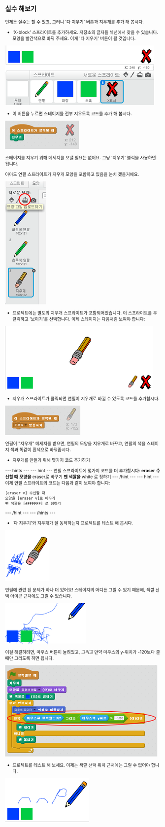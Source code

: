 ## 실수 해보기

언제든 실수는 할 수 있죠, 그러니 '다 지우기' 버튼과 지우개를 추가 해 봅시다.

+ 'X-block' 스프라이트를 추가하세요. 저장소의 글자들 섹션에서 찾을 수 있습니다. 모양을 빨간색으로 바꿔 주세요. 이게 '다 지우기' 버튼이 될 것입니다.

![screenshot](images/paint-x.png)

+ 이 버튼을 누르면 스테이지를 전부 지우도록 코드를 추가 해 봅시다.

![Clear stage](images/clear-stage.png)

스테이지를 지우기 위해 메세지를 보낼 필요는 없어요. 그냥 '지우기' 블럭을 사용하면 됩니다.

아마도 연필 스프라이트가 지우개 모양을 포함하고 있음을 눈치 챘을거에요.

![screenshot](images/paint-eraser-costume.png)

+ 프로젝트에는 별도의 지우개 스프라이트가 포함되어있습니다. 이 스프라이트를 우클릭하고 '보이기'를 선택합니다. 이제 스테이지는 다음처럼 보여야 합니다:

![screenshot](images/paint-eraser-stage.png)

+ 지우개 스프라이트가 클릭되면 연필이 지우개로 바뀔 수 있도록 코드를 추가합시다.

![Broadcast eraser](images/broadcast-eraser.png)

연필이 "지우개" 메세지를 받으면, 연필의 모양을 지우개로 바꾸고, 연필의 색을 스테이지 색과 똑같이 흰색으로 바꿔줍시다.

+ 지우개를 만들기 위해 몇가지 코드 추가하기

\--- hints \--- \--- hint \--- 연필 스프라이트에 몇가지 코드를 더 추가합시다: **eraser** **수신할 때** **모양을** eraser로 바꾸기 **펜 색깔을** white 로 정하기 \--- /hint \--- \--- hint \--- 이제 연필 스프라이트의 코드는 다음과 같이 보여야 합니다:

```blocks
[eraser v] 수신할 때
모양을 [eraser v]로 바꾸기
펜 색깔을 [#FFFFFF] 로 정하기
```

\--- /hint \--- \--- /hints \---

+ '다 지우기'와 지우개가 잘 동작하는지 프로젝트를 테스트 해 봅시다.

![screenshot](images/paint-erase-test.png)

연필에 관련 된 문제가 하나 더 있어요! 스테이지의 어디든 그릴 수 있기 때문에, 색깔 선택 아이콘 근처에도 그릴 수 있습니다.

![screenshot](images/paint-draw-problem.png)

이걸 해결하려면, 마우스 버튼이 눌려있고, *그리고* 만약 마우스의 y-위치가 -120보다 클 때만 그리도록 하면 됩니다.

![screenshot](images/pencil-gt-code.png)

+ 프로젝트를 테스트 해 보세요. 이제는 색깔 선택 위치 근처에는 그릴 수 없어야 합니다.

![screenshot](images/paint-fixed.png)